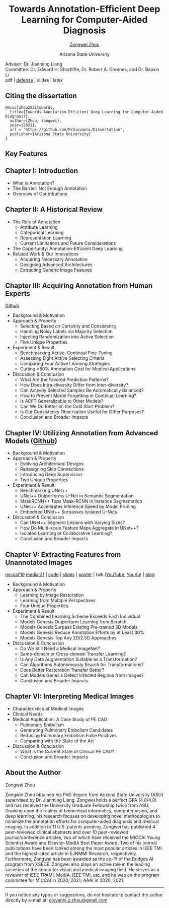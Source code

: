 <h1 align="center" style="margin-top: 0px;">Towards Annotation-Efficient Deep Learning for Computer-Aided Diagnosis</h1>

<a href="https://www.zongweiz.com/"><p align="center" >Zongwei Zhou</p></a>
<p align="center" >Arizona State University</p>

Advisor: Dr. Jianming Liang<br/>
Committee: Dr. Edward H. Shortliffe, Dr. Robert A. Greenes, and Dr. Baoxin Li<br/>
pdf | [defense](https://youtu.be/EQcpRikJqM0) | slides | latex<br/>

## Citing the dissertation

```
@misc{zhou2021towards,
  title={Towards Annotation-Efficient Deep Learning for Computer-Aided Diagnosis},
  author={Zhou, Zongwei},
  year={2021},
  url = "https://github.com/MrGiovanni/Dissertation",
  publisher={Arizona State University}
}
```

## Key Features

## Chapter I: Introduction

* What is Annotation?
* The Barrier: Not Enough Annotation
* Overview of Contributions

## Chapter II: A Historical Review

* The Role of Annotation
	+ Attribute Learning
	+ Categorical Learning
	+ Representation Learning
	+ Current Limitations and Future Considerations
* The Opportunity: Annotation-Efficient Deep Learning
* Related Work & Our Innovations
	+ Acquiring Necessary Annotation
	+ Designing Advanced Architectures
	+ Extracting Generic Image Features

## Chapter III: Acquiring Annotation from Human Experts
[Github](https://github.com/MrGiovanni/Active-Learning)

* Background & Motivation
* Approach & Property
	+ Selecting Based on Certainty and Consistency
	+ Handling Noisy Labels via Majority Selection
	+ Injecting Randomization into Active Selection
	+ Five Unique Properties
* Experiment & Result
	+ Benchmarking Active, Continual Fine-Tuning
	+ Assessing Eight Active Selecting Criteria
	+ Comparing Four Active Learning Strategies
	+ Cutting >80% Annotation Cost for Medical Applications
* Discussion & Conclusion
	+ What Are the Favored Prediction Patterns?
	+ How Does Intra-diversity Differ from Inter-diversity?
	+ Can Actively Selected Samples Be Automatically Balanced?
	+ How to Prevent Model Forgetting in Continual Learning?
	+ Is ACFT Generalizable to Other Models?
	+ Can We Do Better on the Cold Start Problem?
	+ Is Our Consistency Observation Useful for Other Purposes?
	+ Conclusion and Broader Impacts

## Chapter IV: Utilizing Annotation from Advanced Models ([Github](https://github.com/MrGiovanni/UNetPlusPlus))

* Background & Motivation
* Approach & Property
	+ Evolving Architectural Designs
	+ Redesigning Skip Connections
	+ Introducing Deep Supervision
	+ Two Unique Properties
* Experiment & Result
	+ Benchmarking UNet++
	+ UNet++ Outperforms U-Net in Semantic Segmentation
	+ MaskRCNN++ Tops Mask-RCNN in Instance Segmentation
	+ UNet++ Accelerates Inference Speed by Model Pruning
	+ Embedded UNet++ Surpasses Isolated U-Nets
* Discussion & Conclusion
	+ Can UNet++ Segment Lesions with Varying Sizes?
	+ How Do Multi-scale Feature Maps Aggregate in UNet++?
	+ Isolated Learning or Collaborative Learning?
	+ Conclusion and Broader Impacts

## Chapter V: Extracting Features from Unannotated Images
[miccai'19](http://www.cs.toronto.edu/~liang/Publications/ModelsGenesis/MICCAI_2019_Full.pdf) [media'21](https://arxiv.org/pdf/2004.07882.pdf) | [code](https://github.com/MrGiovanni/ModelsGenesis) | [slides](https://docs.wixstatic.com/ugd/deaea1_c5e0f8cd9cde4c3db339d866483cbcd3.pdf) | [poster](http://www.cs.toronto.edu/~liang/Publications/ModelsGenesis/Models_Genesis_Poster.pdf) | talk ([YouTube](https://youtu.be/5W_uGzBloZs), [YouKu](https://v.youku.com/v_show/id_XNDM5NjQ1ODAxMg==.html?sharefrom=iphone&sharekey=496e1494c76ed263653aa3aada61c23e6)) | [blog](https://zhuanlan.zhihu.com/p/86366534)

* Background & Motivation
* Approach & Property
	+ Learning by Image Restoration
	+ Learning from Multiple Perspectives
	+ Four Unique Properties
* Experiment & Result
	+ The Combined Learning Scheme Exceeds Each Individual
	+ Models Genesis Outperform Learning from Scratch
	+ Models Genesis Surpass Existing Pre-trained 3D Models
	+ Models Genesis Reduce Annotation Efforts by at Least 30%
	+ Models Genesis Top Any 2D/2.5D Approaches
* Discussion & Conclusion
	+ Do We Still Need a Medical ImageNet?
	+ Same-domain or Cross-domain Transfer Learning?
	+ Is Any Data Augmentation Suitable as a Transformation?
	+ Can Algorithms Autonomously Search for Transformations?
	+ Does Better Restoration Transfer Better?
	+ Can Models Genesis Detect Infected Regions from Images?
	+ Conclusion and Broader Impacts

## Chapter VI: Interpreting Medical Images

* Characteristics of Medical Images
* Clinical Needs
* Medical Application: A Case Study of PE CAD
	+ Pulmonary Embolism
	+ Generating Pulmonary Embolism Candidates
	+ Reducing Pulmonary Embolism False Positives
	+ Comparing with the State of the Art
* Discussion & Conclusion
	+ What Is the Current State of Clinical PE CAD?
	+ Conclusion and Broader Impacts

## About the Author

Zongwei Zhou<br/>

Zongwei Zhou obtained his PhD degree from Arizona State University (ASU) supervised by Dr. Jianming Liang. Zongwei holds a perfect GPA (4.0/4.0) and has received the University Graduate Fellowship twice from ASU. Drawing upon the realms of biomedical informatics, computer vision, and deep learning, his research focuses on developing novel methodologies to minimize the annotation efforts for computer-aided diagnosis and medical imaging. In addition to 11 U.S. patents pending, Zongwei has published 4 peer-reviewed clinical abstracts and over 10 peer-reviewed journal/conference articles, two of which have received the MICCAI Young Scientist Award and Elsevier-MedIA Best Paper Award. Two of his journal publications have been ranked among the most popular articles in IEEE TMI and the highest-cited article in EJNMMI Research, respectively. Furthermore, Zongwei has been awarded as the co-PI of the Bridges AI program from XSEDE. Zongwei also plays an active role in the leading societies of the computer vision and medical imaging field. He serves as a reviewer of IEEE TPAMI, MedIA, IEEE TMI, etc. and he was on the program committee for MICCAI in 2020, 2021; AAAI in 2020, 2021.

---

If you notice any typos or suggestions, do not hesitate to contact the author directly by e-mail at: giovanni.z.zhou@gmail.com